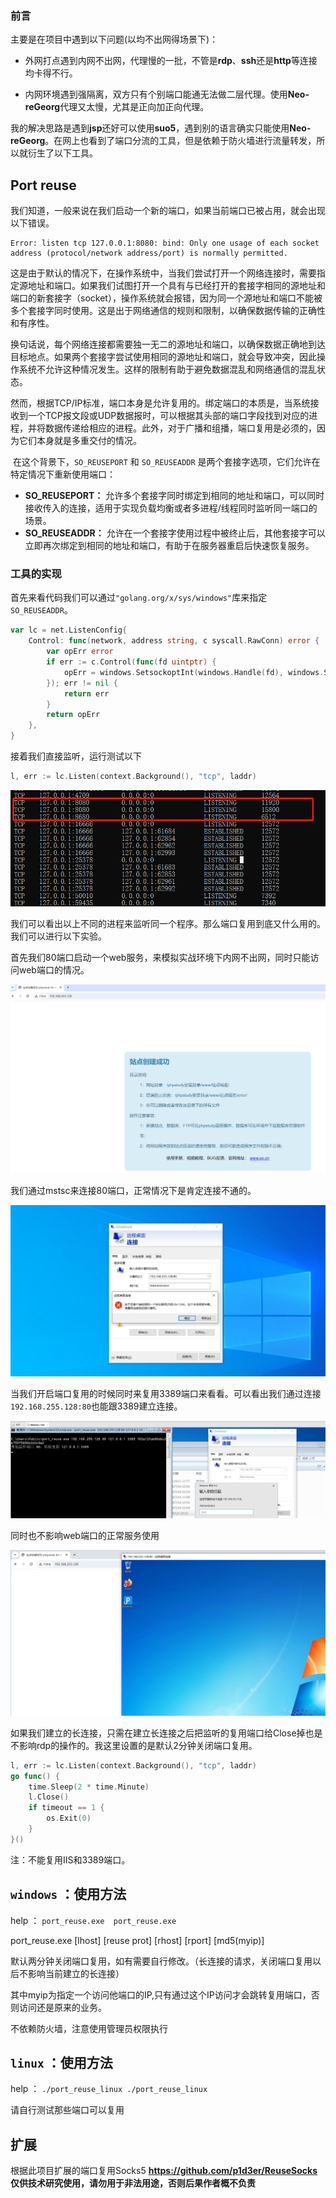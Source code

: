 ### 前言

主要是在项目中遇到以下问题(以均不出网得场景下)：

+ 外网打点遇到内网不出网，代理慢的一批，不管是**rdp**、**ssh**还是**http**等连接均卡得不行。

+ 内网环境遇到强隔离，双方只有个别端口能通无法做二层代理。使用**Neo-reGeorg**代理又太慢，尤其是正向加正向代理。

我的解决思路是遇到**jsp**还好可以使用**suo5**，遇到别的语言确实只能使用**Neo-reGeorg**。在网上也看到了端口分流的工具，但是依赖于防火墙进行流量转发，所以就衍生了以下工具。

## Port reuse

我们知道，一般来说在我们启动一个新的端口，如果当前端口已被占用，就会出现以下错误。

```
Error: listen tcp 127.0.0.1:8080: bind: Only one usage of each socket address (protocol/network address/port) is normally permitted.
```

​	这是由于默认的情况下，在操作系统中，当我们尝试打开一个网络连接时，需要指定源地址和端口。如果我们试图打开一个具有与已经打开的套接字相同的源地址和端口的新套接字（socket），操作系统就会报错，因为同一个源地址和端口不能被多个套接字同时使用。这是出于网络通信的规则和限制，以确保数据传输的正确性和有序性。

​	换句话说，每个网络连接都需要独一无二的源地址和端口，以确保数据正确地到达目标地点。如果两个套接字尝试使用相同的源地址和端口，就会导致冲突，因此操作系统不允许这种情况发生。这样的限制有助于避免数据混乱和网络通信的混乱状态。

​	然而，根据TCP/IP标准，端口本身是允许复用的。绑定端口的本质是，当系统接收到一个TCP报文段或UDP数据报时，可以根据其头部的端口字段找到对应的进程，并将数据传递给相应的进程。此外，对于广播和组播，端口复用是必须的，因为它们本身就是多重交付的情况。

​	在这个背景下，`SO_REUSEPORT` 和 `SO_REUSEADDR` 是两个套接字选项，它们允许在特定情况下重新使用端口：

- **SO_REUSEPORT：** 允许多个套接字同时绑定到相同的地址和端口，可以同时接收传入的连接，适用于实现负载均衡或者多进程/线程同时监听同一端口的场景。
- **SO_REUSEADDR：** 允许在一个套接字使用过程中被终止后，其他套接字可以立即再次绑定到相同的地址和端口，有助于在服务器重启后快速恢复服务。

### 工具的实现

​	首先来看代码我们可以通过`"golang.org/x/sys/windows"`库来指定`SO_REUSEADDR`。

```go
var lc = net.ListenConfig{
	Control: func(network, address string, c syscall.RawConn) error {
		var opErr error
		if err := c.Control(func(fd uintptr) {
			opErr = windows.SetsockoptInt(windows.Handle(fd), windows.SOL_SOCKET, windows.SO_REUSEADDR, 1)
		}); err != nil {
			return err
		}
		return opErr
	},
}
```

接着我们直接监听，运行测试以下

```go
l, err := lc.Listen(context.Background(), "tcp", laddr)
```


![image-20240105102107094](image-20240105102107094.png)

我们可以看出以上不同的进程来监听同一个程序。那么端口复用到底又什么用的。我们可以进行以下实验。

首先我们80端口启动一个web服务，来模拟实战环境下内网不出网，同时只能访问web端口的情况。


![image-20240105102641476](image-20240105102641476.png)

我们通过mstsc来连接80端口，正常情况下是肯定连接不通的。


![image-20240105103054460](image-20240105103054460.png)

当我们开启端口复用的时候同时来复用3389端口来看看。可以看出我们通过连接`192.168.255.128:80`也能跟3389建立连接。

![image-20240105103740579](image-20240105103740579.png)

同时也不影响web端口的正常服务使用

![image-20240105104424386](image-20240105104424386.png)

如果我们建立的长连接，只需在建立长连接之后把监听的复用端口给Close掉也是不影响rdp的操作的。我这里设置的是默认2分钟关闭端口复用。

```go
l, err := lc.Listen(context.Background(), "tcp", laddr)
go func() {
    time.Sleep(2 * time.Minute)
    l.Close()
    if timeout == 1 {
        os.Exit(0)
    }
}()
```

注：不能复用IIS和3389端口。

## `windows` ：使用方法 

help ： ```port_reuse.exe  port_reuse.exe```


port_reuse.exe [lhost] [reuse prot] [rhost] [rport] [md5(myip)]

默认两分钟关闭端口复用，如有需要自行修改。（长连接的请求，关闭端口复用以后不影响当前建立的长连接）

其中myip为指定一个访问他端口的IP,只有通过这个IP访问才会跳转复用端口，否则访问还是原来的业务。

不依赖防火墙，注意使用管理员权限执行






## `linux` ：使用方法 

help ： ```./port_reuse_linux ./port_reuse_linux```

请自行测试那些端口可以复用


## 扩展

根据此项目扩展的端口复用Socks5
**https://github.com/p1d3er/ReuseSocks**
**仅供技术研究使用，请勿用于非法用途，否则后果作者概不负责**
